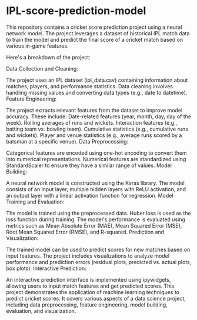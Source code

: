 # IPL-score-prediction-model
This repository contains a cricket score prediction project using a neural network model. The project leverages a dataset of historical IPL match data to train the model and predict the final score of a cricket match based on various in-game features.

Here's a breakdown of the project:

Data Collection and Cleaning:

The project uses an IPL dataset (ipl_data.csv) containing information about matches, players, and performance statistics.
Data cleaning involves handling missing values and converting data types (e.g., date to datetime).
Feature Engineering:

The project extracts relevant features from the dataset to improve model accuracy. These include:
Date-related features (year, month, day, day of the week).
Rolling averages of runs and wickets.
Interaction features (e.g., batting team vs. bowling team).
Cumulative statistics (e.g., cumulative runs and wickets).
Player and venue statistics (e.g., average runs scored by a batsman at a specific venue).
Data Preprocessing:

Categorical features are encoded using one-hot encoding to convert them into numerical representations.
Numerical features are standardized using StandardScaler to ensure they have a similar range of values.
Model Building:

A neural network model is constructed using the Keras library.
The model consists of an input layer, multiple hidden layers with ReLU activation, and an output layer with a linear activation function for regression.
Model Training and Evaluation:

The model is trained using the preprocessed data.
Huber loss is used as the loss function during training.
The model's performance is evaluated using metrics such as Mean Absolute Error (MAE), Mean Squared Error (MSE), Root Mean Squared Error (RMSE), and R-squared.
Prediction and Visualization:

The trained model can be used to predict scores for new matches based on input features.
The project includes visualizations to analyze model performance and prediction errors (residual plots, predicted vs. actual plots, box plots).
Interactive Prediction:

An interactive prediction interface is implemented using ipywidgets, allowing users to input match features and get predicted scores.
This project demonstrates the application of machine learning techniques to predict cricket scores. It covers various aspects of a data science project, including data preprocessing, feature engineering, model building, evaluation, and visualization.
